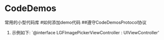 # CodeDemos
常用的小型代码库
#如何添加demo代码
##遵守CodeDemosProtocol协议
1. 示例如下:
`@interface LGFImagePickerViewController : UIViewController<CodeDemosProtocol>'
